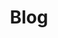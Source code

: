 ---
layout: layouts/blog.njk
title: Blog
navtitle: Blog
translationKey: "blogPage"
permalink: /fr/blog/index.html
tags:
  - nav
---
